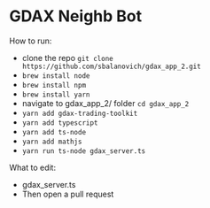 # GDAX Neighb Bot

How to run:
- clone the repo `git clone https://github.com/sbalanovich/gdax_app_2.git`
- `brew install node`
- `brew install npm`
- `brew install yarn`
- navigate to gdax_app_2/ folder `cd gdax_app_2`
- `yarn add gdax-trading-toolkit`
- `yarn add typescript`
- `yarn add ts-node`
- `yarn add mathjs`
- `yarn run ts-node gdax_server.ts`

What to edit:
- gdax_server.ts
- Then open a pull request
